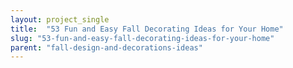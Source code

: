 ```yaml
---
layout: project_single
title:  "53 Fun and Easy Fall Decorating Ideas for Your Home"
slug: "53-fun-and-easy-fall-decorating-ideas-for-your-home"
parent: "fall-design-and-decorations-ideas"
---
```

 